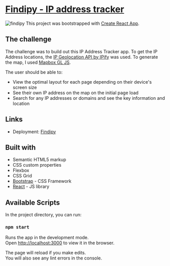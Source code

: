 # [Findipy - IP address tracker](https://findipy.vercel.app/)
![findipy](https://user-images.githubusercontent.com/33071623/132078186-1826f113-86af-4394-862e-6ceced3e89b4.png)
This project was bootstrapped with [Create React App](https://github.com/facebook/create-react-app).

## The challenge

The challenge was to build out this IP Address Tracker app. To get the IP Address locations, the [IP Geolocation API by IPify](https://geo.ipify.org/) was used. To generate the map, I used [Mapbox GL JS](https://www.mapbox.com/mapbox-gljs).

The user should be able to:

- View the optimal layout for each page depending on their device's screen size
- See their own IP address on the map on the initial page load
- Search for any IP addresses or domains and see the key information and location

## Links

- Deployment: [Findipy](https://findipy.vercel.app/)

## Built with

- Semantic HTML5 markup
- CSS custom properties
- Flexbox
- CSS Grid
- [Bootstrap](https://getbootstrap.com/) - CSS Framework
- [React](https://reactjs.org/) - JS library

## Available Scripts

In the project directory, you can run:

### `npm start`

Runs the app in the development mode.\
Open [http://localhost:3000](http://localhost:3000) to view it in the browser.

The page will reload if you make edits.\
You will also see any lint errors in the console.

